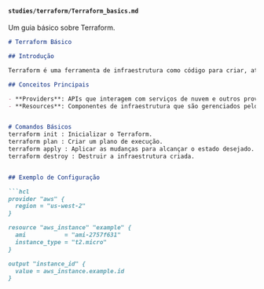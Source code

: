 
#### `studies/terraform/Terraform_basics.md`

Um guia básico sobre Terraform.

```markdown
# Terraform Básico

## Introdução

Terraform é uma ferramenta de infraestrutura como código para criar, atualizar e versionar infraestrutura de maneira segura e eficiente.

## Conceitos Principais

- **Providers**: APIs que interagem com serviços de nuvem e outros provedores.
- **Resources**: Componentes de infraestrutura que são gerenciados pelo Terraform.


# Comandos Básicos
terraform init : Inicializar o Terraform.
terraform plan : Criar um plano de execução.
terraform apply : Aplicar as mudanças para alcançar o estado desejado.
terraform destroy : Destruir a infraestrutura criada.


## Exemplo de Configuração

```hcl
provider "aws" {
  region = "us-west-2"
}

resource "aws_instance" "example" {
  ami           = "ami-2757f631"
  instance_type = "t2.micro"
}

output "instance_id" {
  value = aws_instance.example.id
}

